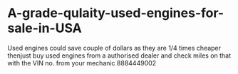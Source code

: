 # A-grade-qulaity-used-engines-for-sale-in-USA
Used engines could save couple of dollars as they are 1/4 times cheaper thenjust buy used engines from a authorised dealer and check miles on that with the VIN no. from your mechanic  8884449002
